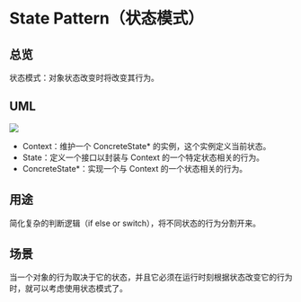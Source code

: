 # State Pattern（状态模式）

## 总览

状态模式：对象状态改变时将改变其行为。

## UML

<img src="https://yuml.me/diagram/nofunky/class/[Context||+request()],[State||+handle()],[ConcreteStateA||+handle()],[ConcreteStateB||+handle()],[ConcreteStateC||+handle()],[Context]<>->[State],[State]^-[ConcreteStateA],[State]^-[ConcreteStateB],[State]^-[ConcreteStateC]">

- Context：维护一个 ConcreteState* 的实例，这个实例定义当前状态。
- State：定义一个接口以封装与 Context 的一个特定状态相关的行为。
- ConcreteState*：实现一个与 Context 的一个状态相关的行为。

## 用途

简化复杂的判断逻辑（if else or switch），将不同状态的行为分割开来。


## 场景

当一个对象的行为取决于它的状态，并且它必须在运行时刻根据状态改变它的行为时，就可以考虑使用状态模式了。
